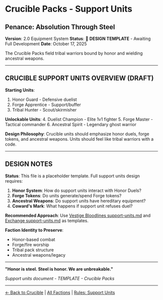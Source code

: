 # Crucible Packs - Support Units
## Penance: Absolution Through Steel

**Version**: 2.0 Equipment System
**Status**: 🚧 **DESIGN TEMPLATE** - Awaiting Full Development
**Date**: October 17, 2025

The Crucible Packs field tribal warriors bound by honor and wielding ancestral weapons.

---

## CRUCIBLE SUPPORT UNITS OVERVIEW (DRAFT)

**Starting Units**:
1. Honor Guard - Defensive duelist
2. Forge Apprentice - Support/buffer
3. Tribal Hunter - Scout/skirmisher

**Unlockable Units**:
4. Duelist Champion - Elite 1v1 fighter
5. Forge Master - Tactical commander
6. Ancestral Spirit - Legendary ghost warrior

**Design Philosophy**: Crucible units should emphasize honor duels, forge tokens, and ancestral weapons. Units should feel like tribal warriors with a code.

---

## DESIGN NOTES

**Status**: This file is a placeholder template. Full support units design requires:

1. **Honor System**: How do support units interact with Honor Duels?
2. **Forge Tokens**: Do units generate/spend Forge tokens?
3. **Ancestral Weapons**: Do support units have hereditary equipment?
4. **Coward's Mark**: What happens if support unit refuses duel?

**Recommended Approach**: Use [Vestige Bloodlines support-units.md](../vestige-bloodlines/support-units.md) and [Exchange support-units.md](../exchange/support-units.md) as templates.

**Faction Identity to Preserve**:
- Honor-based combat
- Forge/fire worship
- Tribal pack structure
- Ancestral weapons/legacy

---

**"Honor is steel. Steel is honor. We are unbreakable."**

*Support units document - TEMPLATE - Crucible Packs*

---

[← Back to Crucible](deck-equipment-system.md) | [All Factions](../index.md) | [Rules: Support Units](../../rules/support-units.md)
